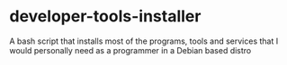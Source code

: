 # developer-tools-installer
A bash script that installs most of the programs, tools and services that I would personally need as a programmer in a Debian based distro
